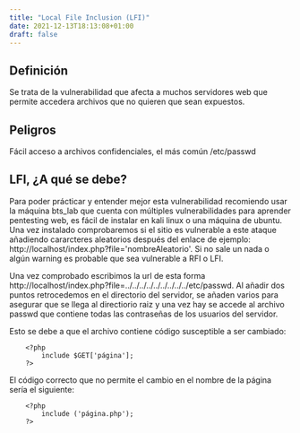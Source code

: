 ```yaml
---
title: "Local File Inclusion (LFI)"
date: 2021-12-13T18:13:08+01:00
draft: false
---
```


## Definición

Se trata de la vulnerabilidad que afecta a muchos servidores web que permite accedera archivos que no quieren que sean expuestos.

## Peligros

Fácil acceso a archivos confidenciales, el más común /etc/passwd

## LFI, ¿A qué se debe?

Para poder prácticar y entender mejor esta vulnerabilidad recomiendo usar la máquina bts_lab que cuenta con múltiples vulnerabilidades para aprender pentesting web, es fácil de instalar en kali linux o una máquina de ubuntu. Una vez instalado comprobaremos si el sitio es vulnerable a este ataque añadiendo cararcteres aleatorios después del enlace de ejemplo: http://localhost/index.php?file='nombreAleatorio'. Si no sale un nada o algún warning es probable que sea vulnerable a RFI o LFI.

Una vez comprobado escribimos la url de esta forma http://localhost/index.php?file=../../../../../../../../../etc/passwd. Al añadir dos puntos retrocedemos en el directorio del servidor, se añaden varios para asegurar que se llega al directiorio raiz y una vez hay se accede al archivo passwd que contiene todas las contraseñas de los usuarios del servidor.

Esto se debe a que el archivo contiene código susceptible a ser cambiado:
```
    <?php
        include $GET['página'];
    ?>
```
El código correcto que no permite el cambio en el nombre de la página sería el siguiente:

```
    <?php
        include ('página.php');
    ?>
```



